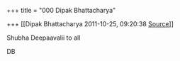 +++
title = "000 Dipak Bhattacharya"

+++
[[Dipak Bhattacharya	2011-10-25, 09:20:38 [Source](https://groups.google.com/g/bvparishat/c/DrZr01fCmVM)]]



Shubha Deepaavalii to all

DB

